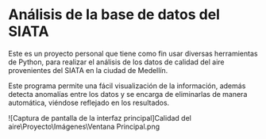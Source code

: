 # Análisis de la base de datos del SIATA

Este es un proyecto personal que tiene como fin usar diversas herramientas de Python, para realizar el análisis de los datos de calidad del aire provenientes del SIATA en la ciudad de Medellín.

Este programa permite una fácil visualización de la información, además detecta anomalías entre los datos y se encarga de eliminarlas de manera automática, viéndose reflejado en los resultados.

![Captura de pantalla de la interfaz principal]Calidad del aire\Proyecto\Imágenes\Ventana Principal.png